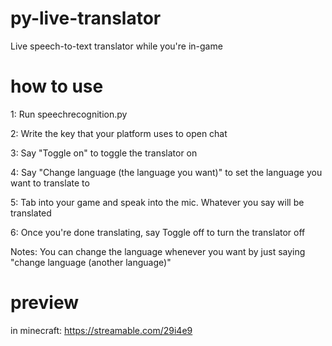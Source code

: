 
# py-live-translator

Live speech-to-text translator while you're in-game

# how to use

1: Run speechrecognition.py

2: Write the key that your platform uses to open chat

3: Say "Toggle on" to toggle the translator on

4: Say "Change language (the language you want)" to set the language you want to translate to

5: Tab into your game and speak into the mic. Whatever you say will be translated

6: Once you're done translating, say Toggle off to turn the translator off

Notes: You can change the language whenever you want by just saying "change language (another language)"

# preview 

in minecraft:
https://streamable.com/29i4e9
